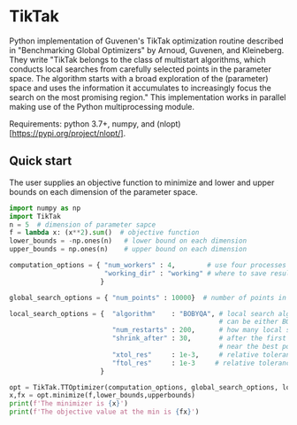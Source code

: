 # TikTak
Python implementation of Guvenen's TikTak optimization routine described in "Benchmarking Global Optimizers" by Arnoud, Guvenen, and Kleineberg.  They write "TikTak belongs to the class of multistart algorithms, which conducts local searches from carefully selected points in the parameter space. The algorithm starts with a broad exploration of the (parameter) space and uses the information it accumulates to increasingly focus the search on the most promising region."  This implementation works in parallel making use of the Python multiprocessing module.  



Requirements: python 3.7+, numpy, and (nlopt)[https://pypi.org/project/nlopt/].

## Quick start

The user supplies an objective function to minimize and lower and upper bounds on each dimension of the parameter space.

```python
import numpy as np
import TikTak
n = 5  # dimension of parameter sapce
f = lambda x: (x**2).sum()  # objective function
lower_bounds = -np.ones(n)   # lower bound on each dimension
upper_bounds = np.ones(n)    # upper bound on each dimension

computation_options = { "num_workers" : 4,        # use four processes in parallel
                        "working_dir" : "working" # where to save results in progress (in case interrupted)
                       }

global_search_options = { "num_points" : 10000}  # number of points in global pre-test

local_search_options = {  "algorithm"    : "BOBYQA", # local search algorithm
                                                     # can be either BOBYQA from NLOPT or Nelder-Mead from scipy
                          "num_restarts" : 200,      # how many local searches to do
                          "shrink_after" : 30,       # after the first [shrink_after] restarts we begin searching
                                                     # near the best point we have found so far
                          "xtol_res"     : 1e-3,     # relative tolerance on x
                          "ftol_res"     : 1e-3     # relative tolerance on f
                       }

opt = TikTak.TTOptimizer(computation_options, global_search_options, local_search_options)
x,fx = opt.minimize(f,lower_bounds,upperbounds)
print(f'The minimizer is {x}')
print(f'The objective value at the min is {fx}')
```
